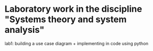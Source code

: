 # Laboratory work in the discipline "Systems theory and system analysis"
lab1: building a use case diagram + implementing in code using python
